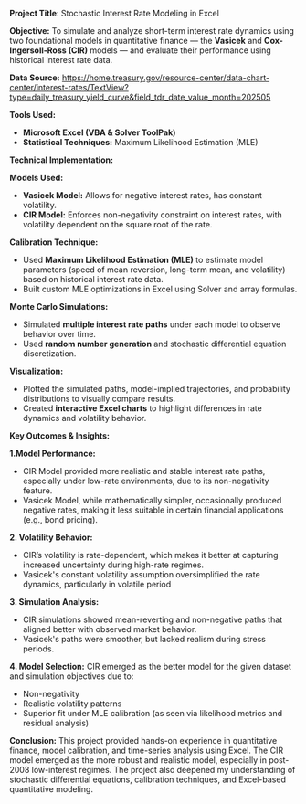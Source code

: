 **Project Title**: Stochastic Interest Rate Modeling in Excel 

**Objective:** To simulate and analyze short-term interest rate dynamics using two foundational models in quantitative finance — the **Vasicek** and **Cox-Ingersoll-Ross (CIR)** models — and evaluate their performance using historical interest rate data.

**Data Source:** https://home.treasury.gov/resource-center/data-chart-center/interest-rates/TextView?type=daily_treasury_yield_curve&field_tdr_date_value_month=202505

**Tools Used:**
- **Microsoft Excel (VBA & Solver ToolPak)**
- **Statistical Techniques:** Maximum Likelihood Estimation (MLE)

**Technical Implementation:**

**Models Used:**
- **Vasicek Model:** Allows for negative interest rates, has constant volatility.
- **CIR Model:** Enforces non-negativity constraint on interest rates, with volatility dependent on the square root of the rate.

**Calibration Technique:** 
- Used **Maximum Likelihood Estimation (MLE)** to estimate model parameters (speed of mean reversion, long-term mean, and volatility) based on historical interest rate data.
- Built custom MLE optimizations in Excel using Solver and array formulas.

**Monte Carlo Simulations:**
- Simulated **multiple interest rate paths** under each model to observe behavior over time.
- Used **random number generation** and stochastic differential equation discretization.

**Visualization:**
- Plotted the simulated paths, model-implied trajectories, and probability distributions to visually compare results.
- Created **interactive Excel charts** to highlight differences in rate dynamics and volatility behavior.

**Key Outcomes & Insights:**

**1.Model Performance:**
- CIR Model provided more realistic and stable interest rate paths, especially under low-rate environments, due to its non-negativity feature.
- Vasicek Model, while mathematically simpler, occasionally produced negative rates, making it less suitable in certain financial applications (e.g., bond pricing).

**2. Volatility Behavior:**
- CIR’s volatility is rate-dependent, which makes it better at capturing increased uncertainty during high-rate regimes.
- Vasicek's constant volatility assumption oversimplified the rate dynamics, particularly in volatile period

**3. Simulation Analysis:**
- CIR simulations showed mean-reverting and non-negative paths that aligned better with observed market behavior.
- Vasicek's paths were smoother, but lacked realism during stress periods.

**4. Model Selection:** CIR emerged as the better model for the given dataset and simulation objectives due to:
- Non-negativity
- Realistic volatility patterns
- Superior fit under MLE calibration (as seen via likelihood metrics and residual analysis)

**Conclusion:**
This project provided hands-on experience in quantitative finance, model calibration, and time-series analysis using Excel. The CIR model emerged as the more robust and realistic model, especially in post-2008 low-interest regimes. The project also deepened my understanding of stochastic differential equations, calibration techniques, and Excel-based quantitative modeling.
